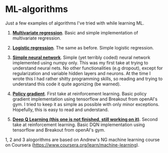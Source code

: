 # ML-algorithms

Just a few examples of algorithms I've tried with while learning ML.

1. [**Multivariate regression**](/Multivariate_regression.py). Basic and simple implementation of multivariate regression. 

2. [**Logistic regression**](/Logistic_regression.py). The same as before. Simple logistic regression. 

3. [**Simple neural network**](/Neural_network.py). Simple (yet terribly coded) neural network implemented using numpy only. This was my first take at trying to understand neural nets. No other functionalities (e.g dropout), except for regularization and variable hidden layers and neurons. At the time I wrote this I had rather shitty programming skills, so reading and trying to understand this code it quite agonizing (be warned).

4. [**Policy gradient**](/Policy_gradient_breakout.py). First take at reinforcement learning. Basic policy gradient implementation using tensorflow and Breakout from openAI's gym. I tried to keep it as simple as possible with only minor exceptions. Hopefully, this is easy to read and understand.

5. [**Deep Q Learning (this one is not finished, still working on it)**](/DQN_Breakout.py). Second take at reinforcement learning. Basic DQN implementation using tensorflow and Breakout from openAI's gym.

1, 2 and 3 alogorithms are based on Andrew's NG machine learning course on Coursera (https://www.coursera.org/learn/machine-learning).
